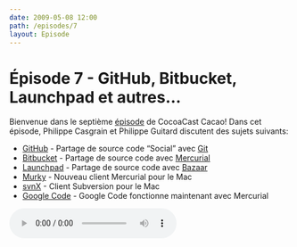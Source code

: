 ```yaml
---
date: 2009-05-08 12:00
path: /episodes/7
layout: Episode
---
```

# Épisode 7 - GitHub, Bitbucket, Launchpad et autres...
<p>Bienvenue dans le septième <a href="https://archive.org/download/cacaocast/cacaocast_7.mp3" title="CocoaCast Cacao Episode 7">épisode</a> de CocoaCast Cacao! Dans cet épisode, Philippe Casgrain et Philippe Guitard discutent des sujets suivants:</p>
<ul><li><a href="https://github.com/" title="GitHub">GitHub</a> - Partage de source code &ldquo;Social&rdquo; avec <a href="http://git-scm.com/" title="Git">Git</a></li>
<li><a href="http://bitbucket.org/" title="Bitbucket">Bitbucket</a> - Partage de source code avec <a href="http://www.selenic.com/mercurial/wiki/" title="Mercurial">Mercurial</a></li>
<li><a href="https://launchpad.net/" title="Launchpad">Launchpad</a> - Partage de source code avec <a href="http://bazaar-vcs.org/" title="Bazaar">Bazaar</a></li>
<li><a href="http://bitbucket.org/snej/murky/wiki/Home" title="Murky">Murky</a> - Nouveau client Mercurial pour le Mac</li>
<li><a href="http://www.lachoseinteractive.net/fr/communaute/subversion/svnx/fonctionnalites/" title="svnX">svnX</a> - Client Subversion pour le Mac</li>
<li><a href="http://google-code-updates.blogspot.com/2009/04/mercurial-support-for-project-hosting.html" title="Google Code supportera Mercurial">Google Code</a> - Google Code fonctionne maintenant avec Mercurial</li>
</ul>
<p><audio controls><source src="https://archive.org/download/cacaocast/cacaocast_7.mp3" type="audio/mpeg"><source src="https://archive.org/download/cacaocast/cacaocast_7.mp3" type="audio/mp4">Votre navigateur ne supporte pas l'élément audio / Your browser does not support the audio element.</audio></p>
